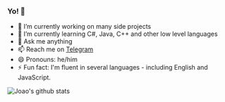 ### Yo! 👋

- 🔭 I’m currently working on many side projects
- 🌱 I’m currently learning C#, Java, C++ and other low level languages
- 💬 Ask me anything
- 📫 Reach me on [Telegram](//t.me/bored_user)
- 😄 Pronouns: he/him
- ⚡ Fun fact: I'm fluent in several languages - including English and JavaScript.

![Joao's github stats](https://github-readme-stats.vercel.app/api?username=bored-user&count_private=true&show_icons=true)


